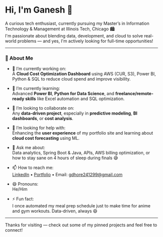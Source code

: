 # Hi, I'm Ganesh 👋

A curious tech enthusiast, currently pursuing my Master’s in Information Technology & Management at Illinois Tech, Chicago 🏙️  
I'm passionate about blending data, development, and cloud to solve real-world problems — and yes, I'm actively looking for full-time opportunities!

---

### 🚀 About Me

- 🔭 I’m currently working on:  
  A **Cloud Cost Optimization Dashboard** using AWS (CUR, S3), Power BI, Python & SQL to reduce cloud spend and improve visibility.

- 🌱 I’m currently learning:  
  Advanced **Power BI**, **Python for Data Science**, and **freelance/remote-ready skills** like Excel automation and SQL optimization.

- 👯 I’m looking to collaborate on:  
  Any **data-driven project**, especially in **predictive modeling**, **BI dashboards**, or **cost analysis**.

- 🤔 I’m looking for help with:  
  Enhancing the **user experience** of my portfolio site and learning about **cloud cost forecasting** using ML.

- 💬 Ask me about:  
  Data analytics, Spring Boot & Java, APIs, AWS billing optimization, or how to stay sane on 4 hours of sleep during finals 😅

- 📫 How to reach me:  
  [LinkedIn](https://www.linkedin.com/in/ganeshdhore) • [Portfolio](https://ganeshdhore.github.io) • Email: gdhore241299@gmail.com

- 😄 Pronouns:  
  He/Him

- ⚡ Fun fact:  
  I once automated my meal prep schedule just to make time for anime and gym workouts. Data-driven, always 😄

---

Thanks for visiting — check out some of my pinned projects and feel free to connect!
